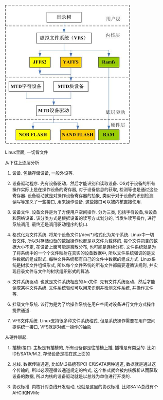 
![config](./images/1.jpg)

Linux里面, 一切皆文件

从下往上逐层分析

1. 设备. 包括存储设备, 一般外设等. 

2. 设备驱动程序. 先有设备驱动，然后才能识别和读取设备. OS对于设备的所有操作实际上是在操作设备的寄存器, 对于设备信息的获取, 检测等也是通过这些寄存器. 设备驱动就是对操作设备寄存器的抽象, 类似于对于设备的识别检测, 读写等定义了一些接口, 用来操作设备. 这些接口可以被内核直接使用.

3. 设备文件. 设备文件是为了方便用户空间操作. 分为三类, 包括字符设备,块设备和网络设备. 该分类方式是根据设备的读写方式划分的, 当发生读写操作, 进行系统调用, 最终还是调用驱动程序的接口.

4. 格式化为文件系统. 将某个设备文件(/dev/\*)格式化为某个系统. Linux中一切皆文件, 所以对存储设备的数据操作也都是以文件为载体的, 每个文件包含的数据大小不定, 在设备上面可能是离散分布, 也可能是连续分布. 文件系统就是为了将系统中的一个个文件映射在真实的设备数据中, 所以文件系统强调的是文件数据的组成形式. 每种文件系统都有自己的文件中数据的组成方式. Linux系统是树状文件组织形式, 所以每个文件系统的所有文件都需要遵循该规则, 并实现目录文件与文件的树状组织形式的算法.

5. 文件系统驱动. 也就是文件系统相应的.ko文件. 先有文件系统驱动，然后才能读取某种文件系统. 文件系统驱动可以用来识别并检测文件系统, 并操作文件等.

5. 挂载文件系统. 该行为是为了给操作系统在用户空间对设备进行文件方式操作提供通道.

6. VFS文件系统. Linux支持很多种文件系统格式, 但是系统操作需要在用户空间提供统一接口, VFS就是对统一操作的抽象

从硬件聊起.

1. 插槽/接口. 主板是有插槽的, 所有设备都是往插槽上插, 插槽是有类型的. 比如IDE/SATA/M.2, 存储设备是插在这上面的

2. 总线. 数据传输通道, 比如M.2插槽有PCI\-E和SATA两种通道, 数据就是通过这个传输的, 所以必须遵循该通道规定的格式, 这个格式就会被内核解析从而获取设备的数据, 所以内核的设备驱动就是以总线为单位进行开发的.

3. 协议标准. 内核针对总线开发驱动, 也就是这里的协议标准, 比如SATA总线有个AHCI和NVMe